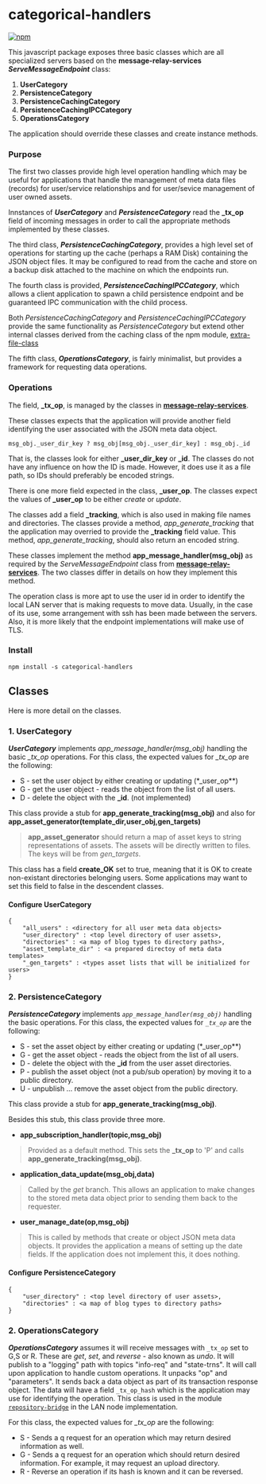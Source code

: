 # categorical-handlers

[![npm](https://img.shields.io/badge/npm-v7.20.3-brightgreen)](https://www.npmjs.com/package/categorical-handlers)

This javascript package exposes three basic classes which are all specialized servers based on the **message-relay-services** ***ServeMessageEndpoint*** class:

1. **UserCategory**	
2. **PersistenceCategory**
3. **PersistenceCachingCategory** 
4. **PersistenceCachingIPCCategory**
5. **OperationsCategory**

The application should override these classes and create instance methods.

### Purpose

The first two classes provide high level operation handling which may be useful for applications that handle the management of meta data files (records) for user/service relationships and for user/sevice management of user owned assets.

Innstances of ***UserCategory*** and ***PersistenceCategory*** read the **\_tx\_op** field of incoming messages in order to call the appropriate methods implemented by these classes.

The third class, ***PersistenceCachingCategory***, provides a high level set of operations for starting up the cache (perhaps a RAM Disk) containing the JSON object files. It may be configured to read from the cache and store on a backup disk attached to the machine on which the endpoints run.

The fourth class is provided, ***PersistenceCachingIPCCategory***, which allows a client application to spawn a child persistence endpoint and be guaranteed IPC communication with the child process.

Both *PersistenceCachingCategory* and *PersistenceCachingIPCCategory* provide the same functionality as *PersistenceCategory* but extend other internal classes derived from the caching class of the npm module, [extra-file-class](https://www.npmjs.com/package/extra-file-class)

The fifth class, ***OperationsCategory***, is fairly minimalist, but provides a framework for requesting data operations.


### Operations

The field, **\_tx\_op**, is managed by the classes in [**message-relay-services**](https://www.npmjs.com/package/message-relay-services).

These classes expects that the application will provide another field identifying the user associated with the JSON meta data object.

```
msg_obj._user_dir_key ? msg_obj[msg_obj._user_dir_key] : msg_obj._id
```

That is, the classes look for either **\_user\_dir\_key** or **\_id**. The classes do not have any influence on how the ID is made. However, it does use it as a file path, so IDs should preferably be encoded strings.

There is one more field expected in the class, **\_user\_op**. The classes expect the values of **\_user\_op** to be either *create* or *update*.

The classes add a field **\_tracking**, which is also used in making file names and directories. The classes provide a method, *app_generate_tracking* that the application may overried to provide the **\_tracking** field value. This method, *app_generate_tracking*, should also return an encoded string.

These classes implement the method **app\_message\_handler(msg_obj)** as required by the *ServeMessageEndpoint* class from [**message-relay-services**](https://www.npmjs.com/package/message-relay-services). The two classes differ in details on how they implement this method.

The operation class is more apt to use the user id in order to identify the local LAN server that is making requests to move data. Usually, in the case of its use, some arrangement with ssh has been made between the servers. Also, it is more likely that the endpoint implementations will make use of TLS.

### Install
```
npm install -s categorical-handlers
```

## Classes

Here is more detail on the classes.


### 1. **UserCategory**

***UserCategory*** implements *app\_message\_handler(msg_obj)* handling the basic *\_tx\_op* operations. For this class, the expected values for *\_tx\_op* are the following:

* S - set the user object by either creating or updating (*\_user\_op**)
* G - get the user object - reads the object from the list of all users.
* D - delete the object with the **\_id**. (not implemented)

This class provide a stub for  **app\_generate\_tracking(msg_obj)** and also for **app\_asset\_generator(template\_dir,user\_obj,gen\_targets)**

> **app\_asset\_generator** should return a map of asset keys to string representations of assets. The assets will be directly written to files. The keys will be from *gen\_targets*.

This class has a field **create\_OK** set to true, meaning that it is OK to create non-existant directories belonging users. Some applications may want to set this field to false in the descendent classes.

#### Configure UserCategory

```
{
	"all_users" : <directory for all user meta data objects>
	"user_directory" : <top level directory of user assets>,
	"directories" : <a map of blog types to directory paths>,
	"asset_template_dir" : <a prepared directoy of meta data templates>
	"_gen_targets" : <types asset lists that will be initialized for users>
}
```

### 2. **PersistenceCategory**

***PersistenceCategory*** implements *`app_message_handler(msg_obj)`* handling the basic operations. For this class, the expected values for *`_tx_op`* are the following:

* S - set the asset object by either creating or updating (*\_user\_op**)
* G - get the asset object - reads the object from the list of all users.
* D - delete the object with the **\_id** from the user asset directories.
* P - publish the asset object (not a pub/sub operation) by moving it to a public directory.
* U - unpublish ... remove the asset object from the public directory.

This class provide a stub for **app_generate_tracking(msg_obj)**.

Besides this stub, this class provide three more.

* **app\_subscription\_handler(topic,msg_obj)**
> Provided as a default method. This sets the **\_tx\_op** to 'P' and calls **app_generate_tracking(msg_obj)**.

* **application\_data\_update(msg_obj,data)**
> Called by the *get* branch. This allows an application to make changes to the stored meta data object prior to sending them back to the requester.

* **user\_manage\_date(op,msg_obj)**
> This is called by methods that create or object JSON meta data objects. It provides the application a means of setting up the date fields. If the application does not implement this, it does nothing.

#### Configure PersistenceCategory

```
{
	"user_directory" : <top level directory of user assets>,
	"directories" : <a map of blog types to directory paths>
}
```

### 2. **OperationsCategory**

***OperationsCategory*** assumes it will receive messages with `_tx_op` set to G,S or R. These are *get*, *set*, and *reverse* - also known as *undo*.  It will publish to a "logging" path with topics "info-req" and "state-trns". It will call upon application to handle custom operations. It unpacks "op" and "parameters". It sends back a data object as part of its transaction response object. The data will have a field `_tx_op_hash` which is the application may use for identifying the operation. This class is used in the module [`repository-bridge`](https://www.npmjs.com/package/repository-bridge) in the LAN node implementation.

For this class, the expected values for *\_tx\_op* are the following:

* S - Sends a q request for an operation which may return desired information as well.
* G - Sends a q request for an operation which should return desired information. For example, it may request an upload directory.
* R - Reverse an operation if its hash is known and it can be reversed.



